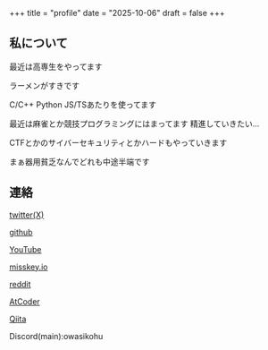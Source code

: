 +++
title = "profile"
date = "2025-10-06"
draft = false
+++
## 私について

最近は高専生をやってます

ラーメンがすきです

C/C++ Python JS/TSあたりを使ってます

最近は麻雀とか競技プログラミングにはまってます 精進していきたい...

CTFとかのサイバーセキュリティとかハードもやっていきます

まぁ器用貧乏なんでどれも中途半端です

## 連絡
[twitter(X)](https://x.com/owasikohu)

[github](https://github.com/owasikohu)

[YouTube](https://www.youtube.com/@owasikohu)

[misskey.io](https://misskey.io/@owasikov)

[reddit](https://www.reddit.com/user/owasikohu/)

[AtCoder](https://atcoder.jp/users/owasikohu)

[Qiita](https://qiita.com/owasikohu)

Discord(main):owasikohu
